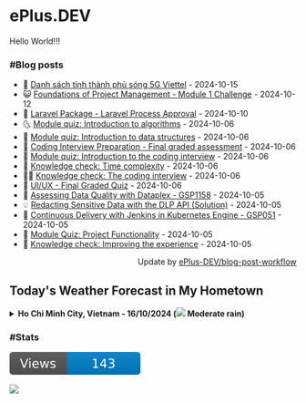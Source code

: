 # ePlus.DEV

Hello World!!!

### #Blog posts

- 🧰 [Danh sách tỉnh thành phủ sóng 5G Viettel](https://eplus.dev/danh-sach-tinh-thanh-phu-song-5g-viettel) - 2024-10-15 
- 😺 [Foundations of Project Management - Module 1 Challenge](https://eplus.dev/foundations-of-project-management-module-1-challenge) - 2024-10-12 
- 🗽 [Laravel Package - Laravel Process Approval](https://eplus.dev/laravel-package-laravel-process-approval) - 2024-10-10 
- 🌜 [Module quiz: Introduction to algorithms](https://eplus.dev/module-quiz-introduction-to-algorithms) - 2024-10-06 
- 📝 [Module quiz: Introduction to data structures](https://eplus.dev/module-quiz-introduction-to-data-structures) - 2024-10-06 
- 🚀 [Coding Interview Preparation - Final graded assessment](https://eplus.dev/coding-interview-preparation-final-graded-assessment) - 2024-10-06 
- 💼 [Module quiz: Introduction to the coding interview](https://eplus.dev/module-quiz-introduction-to-the-coding-interview) - 2024-10-06 
- 🦣 [Knowledge check: Time complexity](https://eplus.dev/knowledge-check-time-complexity) - 2024-10-06 
- 👨‍🏫 [Knowledge check: The coding interview](https://eplus.dev/knowledge-check-the-coding-interview) - 2024-10-06 
- 🔭 [UI/UX - Final Graded Quiz](https://eplus.dev/uiux-final-graded-quiz) - 2024-10-06 
- 🤡 [Assessing Data Quality with Dataplex - GSP1158](https://eplus.dev/assessing-data-quality-with-dataplex-gsp1158) - 2024-10-05 
- 💡 [Redacting Sensitive Data with the DLP API &lpar;Solution&rpar;](https://eplus.dev/redacting-sensitive-data-with-the-dlp-api-solution) - 2024-10-05 
- 🦣 [Continuous Delivery with Jenkins in Kubernetes Engine - GSP051](https://eplus.dev/continuous-delivery-with-jenkins-in-kubernetes-engine-gsp051) - 2024-10-05 
- 💪 [Module Quiz: Project Functionality](https://eplus.dev/module-quiz-project-functionality) - 2024-10-05 
- 🤡 [Knowledge check: Improving the experience](https://eplus.dev/knowledge-check-improving-the-experience) - 2024-10-05 


<div align="right">
    Update by <a target="_blank" href="https://github.com/ePlus-DEV/blog-post-workflow">ePlus-DEV/blog-post-workflow</a>
</div>


## Today's Weather Forecast in My Hometown



<details>
    <summary><b>Ho Chi Minh City, Vietnam - 16/10/2024 (<img src="https://cdn.weatherapi.com/weather/64x64/day/302.png" width="25" /> Moderate rain)</b>
    </summary>

    
<table>
    <tr>
        <th>Hour</th>
        <td>00:00</td><td>01:00</td><td>02:00</td><td>03:00</td><td>04:00</td><td>05:00</td><td>06:00</td><td>07:00</td><td>08:00</td><td>09:00</td><td>10:00</td><td>11:00</td><td>12:00</td><td>13:00</td><td>14:00</td><td>15:00</td><td>16:00</td><td>17:00</td><td>18:00</td><td>19:00</td><td>20:00</td><td>21:00</td><td>22:00</td><td>23:00</td>
    </tr>
    <tr>
        <th>Weather</th>
        <td><img src="https://cdn.weatherapi.com/weather/64x64/night/353.png"></img></td><td><img src="https://cdn.weatherapi.com/weather/64x64/night/353.png"></img></td><td><img src="https://cdn.weatherapi.com/weather/64x64/night/116.png"></img></td><td><img src="https://cdn.weatherapi.com/weather/64x64/night/143.png"></img></td><td><img src="https://cdn.weatherapi.com/weather/64x64/night/353.png"></img></td><td><img src="https://cdn.weatherapi.com/weather/64x64/night/353.png"></img></td><td><img src="https://cdn.weatherapi.com/weather/64x64/day/143.png"></img></td><td><img src="https://cdn.weatherapi.com/weather/64x64/day/119.png"></img></td><td><img src="https://cdn.weatherapi.com/weather/64x64/day/116.png"></img></td><td><img src="https://cdn.weatherapi.com/weather/64x64/day/119.png"></img></td><td><img src="https://cdn.weatherapi.com/weather/64x64/day/116.png"></img></td><td><img src="https://cdn.weatherapi.com/weather/64x64/day/116.png"></img></td><td><img src="https://cdn.weatherapi.com/weather/64x64/day/116.png"></img></td><td><img src="https://cdn.weatherapi.com/weather/64x64/day/176.png"></img></td><td><img src="https://cdn.weatherapi.com/weather/64x64/day/176.png"></img></td><td><img src="https://cdn.weatherapi.com/weather/64x64/day/263.png"></img></td><td><img src="https://cdn.weatherapi.com/weather/64x64/day/353.png"></img></td><td><img src="https://cdn.weatherapi.com/weather/64x64/day/263.png"></img></td><td><img src="https://cdn.weatherapi.com/weather/64x64/night/296.png"></img></td><td><img src="https://cdn.weatherapi.com/weather/64x64/night/176.png"></img></td><td><img src="https://cdn.weatherapi.com/weather/64x64/night/176.png"></img></td><td><img src="https://cdn.weatherapi.com/weather/64x64/night/116.png"></img></td><td><img src="https://cdn.weatherapi.com/weather/64x64/night/353.png"></img></td><td><img src="https://cdn.weatherapi.com/weather/64x64/night/176.png"></img></td>
    </tr>
    <tr>
        <th>Condition</th>
        <td width="200px">Light rain shower</td><td width="200px">Light rain shower</td><td width="200px">Partly Cloudy </td><td width="200px">Mist</td><td width="200px">Light rain shower</td><td width="200px">Light rain shower</td><td width="200px">Mist</td><td width="200px">Cloudy </td><td width="200px">Partly Cloudy </td><td width="200px">Cloudy </td><td width="200px">Partly Cloudy </td><td width="200px">Partly Cloudy </td><td width="200px">Partly Cloudy </td><td width="200px">Patchy rain nearby</td><td width="200px">Patchy rain nearby</td><td width="200px">Patchy light drizzle</td><td width="200px">Light rain shower</td><td width="200px">Patchy light drizzle</td><td width="200px">Light rain</td><td width="200px">Patchy rain nearby</td><td width="200px">Patchy rain nearby</td><td width="200px">Partly Cloudy </td><td width="200px">Light rain shower</td><td width="200px">Patchy rain nearby</td>
    </tr>
    <tr>
        <th>Temperature</th>
        <td>25.8 °C</td><td>25.5 °C</td><td>25 °C</td><td>24.9 °C</td><td>24.5 °C</td><td>24.4 °C</td><td>24.4 °C</td><td>24.9 °C</td><td>26 °C</td><td>27.1 °C</td><td>28.6 °C</td><td>28.5 °C</td><td>28.4 °C</td><td>28.1 °C</td><td>27.5 °C</td><td>27.4 °C</td><td>28.5 °C</td><td>27.8 °C</td><td>28.1 °C</td><td>25.7 °C</td><td>25.4 °C</td><td>25.3 °C</td><td>25 °C</td><td>24.9 °C</td>
    </tr>
    <tr>
        <th>Wind</th>
        <td>2.9 kph</td><td>5.8 kph</td><td>6.8 kph</td><td>7.6 kph</td><td>8.3 kph</td><td>7.6 kph</td><td>5 kph</td><td>3.2 kph</td><td>0.7 kph</td><td>3.6 kph</td><td>3.2 kph</td><td>2.9 kph</td><td>0.7 kph</td><td>3.6 kph</td><td>7.6 kph</td><td>7.2 kph</td><td>8.6 kph</td><td>7.9 kph</td><td>8.3 kph</td><td>7.6 kph</td><td>7.2 kph</td><td>6.8 kph</td><td>5 kph</td><td>4 kph</td>
    </tr>
</table>


<div align="right">
    Updated at: 2024-10-16T11:08:29Z - by <a target="_blank"
        href="https://github.com/ePlus-DEV/weather-forecast">ePlus-DEV/weather-forecast</a>
</div>
</details>


### #Stats

[![Image of counter](https://github.com/ePlus-DEV/view-counter/blob/main/svg/685088620/badge.svg)](https://github.com/ePlus-DEV/view-counter/blob/main/readme/685088620/week.md)

![](https://komarev.com/ghpvc/?username=ePlus-DEV&style=for-the-badge)
